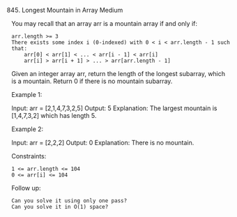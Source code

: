 845. Longest Mountain in Array
Medium

You may recall that an array arr is a mountain array if and only if:

    arr.length >= 3
    There exists some index i (0-indexed) with 0 < i < arr.length - 1 such that:
        arr[0] < arr[1] < ... < arr[i - 1] < arr[i]
        arr[i] > arr[i + 1] > ... > arr[arr.length - 1]

Given an integer array arr, return the length of the longest subarray, which is a mountain. Return 0 if there is no mountain subarray.

 

Example 1:

Input: arr = [2,1,4,7,3,2,5]
Output: 5
Explanation: The largest mountain is [1,4,7,3,2] which has length 5.

Example 2:

Input: arr = [2,2,2]
Output: 0
Explanation: There is no mountain.

 

Constraints:

    1 <= arr.length <= 104
    0 <= arr[i] <= 104

 

Follow up:

    Can you solve it using only one pass?
    Can you solve it in O(1) space?

